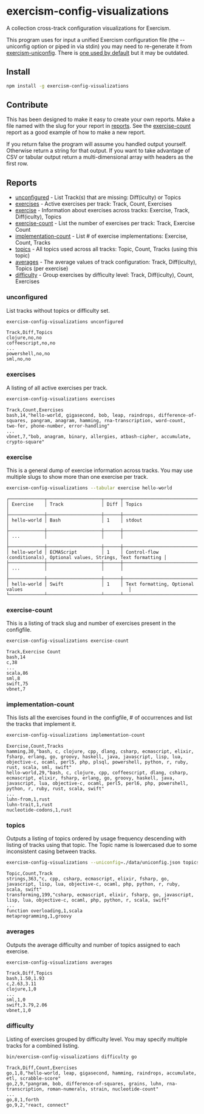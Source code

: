 # exercism-config-visualizations

A collection cross-track configuration visualizations for Exercism.

This program uses for input a unified Exercism configuration file (the --uniconfig option or piped in via stdin) you may need to re-generate it from [exercism-uniconfig](https://www.npmjs.com/package/exercism-uniconfig). There is [one used by default](./data/uniconfig.json) but it may be outdated.

## Install

```bash
npm install -g exercism-config-visualizations
```

## Contribute

This has been designed to make it easy to create your own reports. Make a file named with the slug for your report in [reports](reports/). See the [exercise-count](reports/exercise-count.js) report as a good example of how to make a new report.

If you return false the program will assume you handled output yourself. Otherwise return a string for that output. If you want to take advantage of CSV or tabular output return a multi-dimensional array with headers as the first row.


## Reports

- [unconfigured](#unconfigured) - List Track(s) that are missing: Diff(iculty) or Topics
- [exercises](#exercises) - Active exercises per track: Track, Count, Exercises
- [exercise](#exercise) - Information about exercises across tracks: Exercise, Track, Diff(iculty), Topics
- [exercise-count](#exercise-count) - List the number of exercises per track: Track, Exercise Count
- [implementation-count](#implementation-count) - List # of exercise implementations: Exercise, Count, Tracks
- [topics](#topics) - All topics used across all tracks: Topic, Count, Tracks (using this topic)
- [averages](#averages) - The average values of track configuration: Track, Diff(iculty), Topics (per exercise) 
- [difficulty](#difficulty) - Group exercises by difficulty level: Track, Diff(iculty), Count, Exercises 

### unconfigured

List tracks without topics or difficulty set.

```bash
exercism-config-visualizations unconfigured
```

```csv
Track,Diff,Topics
clojure,no,no
coffeescript,no,no
...
powershell,no,no
sml,no,no
```

### exercises

A listing of all active exercises per track.

```bash
exercism-config-visualizations exercises
```

```csv
Track,Count,Exercises
bash,14,"hello-world, gigasecond, bob, leap, raindrops, difference-of-squares, pangram, anagram, hamming, rna-transcription, word-count, two-fer, phone-number, error-handling"
...
vbnet,7,"bob, anagram, binary, allergies, atbash-cipher, accumulate, crypto-square"
```

### exercise

This is a general dump of exercise information across tracks. You may use multiple slugs to show more than one exercise per track.

```bash
exercism-config-visualizations --tabular exercise hello-world
```

```text
┌─────────────┬────────────────────┬──────┬────────────────────────────────────────────────────────────────────────┐
│ Exercise    │ Track              │ Diff │ Topics                                                                 │
├─────────────┼────────────────────┼──────┼────────────────────────────────────────────────────────────────────────┤
│ hello-world │ Bash               │ 1    │ stdout                                                                 │
├─────────────┼────────────────────┼──────┼────────────────────────────────────────────────────────────────────────┤
│ ...         │                    │      │                                                                        │
├─────────────┼────────────────────┼──────┼────────────────────────────────────────────────────────────────────────┤
│ hello-world │ ECMAScript         │ 1    │ Control-flow (conditionals), Optional values, Strings, Text formatting │
├─────────────┼────────────────────┼──────┼────────────────────────────────────────────────────────────────────────┤
│ ...         │                    │      │                                                                        │
├─────────────┼────────────────────┼──────┼────────────────────────────────────────────────────────────────────────┤
│ hello-world │ Swift              │ 1    │ Text formatting, Optional values                                       │
└─────────────┴────────────────────┴──────┴────────────────────────────────────────────────────────────────────────┘
```

### exercise-count
This is a listing of track slug and number of exercises present in the configfile.

```bash
exercism-config-visualizations exercise-count
```

```csv
Track,Exercise Count
bash,14
c,38
...
scala,86
sml,8
swift,75
vbnet,7
```

### implementation-count
This lists all the exercises found in the configfile, # of occurrences and list the tracks that implement it.

```bash
exercism-config-visualizations implementation-count
```

```csv
Exercise,Count,Tracks
hamming,30,"bash, c, clojure, cpp, dlang, csharp, ecmascript, elixir, fsharp, erlang, go, groovy, haskell, java, javascript, lisp, lua, objective-c, ocaml, perl5, php, plsql, powershell, python, r, ruby, rust, scala, sml, swift"
hello-world,29,"bash, c, clojure, cpp, coffeescript, dlang, csharp, ecmascript, elixir, fsharp, erlang, go, groovy, haskell, java, javascript, lua, objective-c, ocaml, perl5, perl6, php, powershell, python, r, ruby, rust, scala, swift"
...
luhn-from,1,rust
luhn-trait,1,rust
nucleotide-codons,1,rust
```

### topics

Outputs a listing of topics ordered by usage frequency descending with listing of tracks using that topic. The Topic name is lowercased due to some inconsistent casing between tracks.

```bash
exercism-config-visualizations --uniconfig=./data/uniconfig.json topics

```

```csv
Topic,Count,Track
strings,363,"c, cpp, csharp, ecmascript, elixir, fsharp, go, javascript, lisp, lua, objective-c, ocaml, php, python, r, ruby, scala, swift"
transforming,199,"csharp, ecmascript, elixir, fsharp, go, javascript, lisp, lua, objective-c, ocaml, php, python, r, scala, swift"
...
function overloading,1,scala
metaprogramming,1,groovy

```

### averages

Outputs the average difficulty and number of topics assigned to each exercise.

```bash
exercism-config-visualizations averages
```

```csv
Track,Diff,Topics
bash,1.50,1.93
c,2.63,3.11
clojure,1,0
...
sml,1,0
swift,3.79,2.06
vbnet,1,0
```

### difficulty

Listing of exercises grouped by difficulty level. You may specify multiple tracks for a combined listing.

```bash
bin/exercism-config-visualizations difficulty go
```

```csv
Track,Diff,Count,Exercises
go,1,8,"hello-world, leap, gigasecond, hamming, raindrops, accumulate, etl, scrabble-score"
go,2,9,"pangram, bob, difference-of-squares, grains, luhn, rna-transcription, roman-numerals, strain, nucleotide-count"
...
go,8,1,forth
go,9,2,"react, connect"
```
